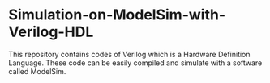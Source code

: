 # Simulation-on-ModelSim-with-Verilog-HDL
This repository contains codes of Verilog which is a Hardware Definition Language. These code can be easily compiled and simulate with a software called ModelSim.
